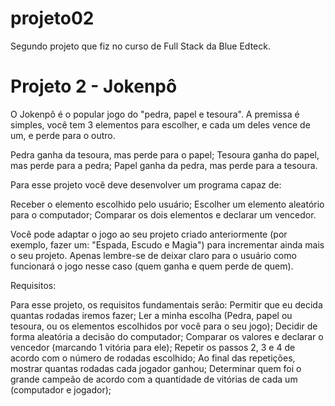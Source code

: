 # projeto02

Segundo projeto que fiz no curso de Full Stack da Blue Edteck.

# Projeto 2 - Jokenpô

O Jokenpô é o popular jogo do "pedra, papel e tesoura". A premissa é simples, você tem 3 elementos para escolher,
e cada um deles vence de um, e perde para o outro.

Pedra ganha da tesoura, mas perde para o papel;
Tesoura ganha do papel, mas perde para a pedra;
Papel ganha da pedra, mas perde para a tesoura.

Para esse projeto você deve desenvolver um programa capaz de:

Receber o elemento escolhido pelo usuário;
Escolher um elemento aleatório para o computador;
Comparar os dois elementos e declarar um vencedor.

Você pode adaptar o jogo ao seu projeto criado anteriormente (por exemplo, fazer um: "Espada, Escudo e Magia")
para incrementar ainda mais o seu projeto. Apenas lembre-se de deixar claro para o usuário como funcionará o jogo
nesse caso (quem ganha e quem perde de quem).

Requisitos:

Para esse projeto, os requisitos fundamentais serão:
Permitir que eu decida quantas rodadas iremos fazer;
Ler a minha escolha (Pedra, papel ou tesoura, ou os elementos escolhidos por você para o seu jogo);
Decidir de forma aleatória a decisão do computador;
Comparar os valores e declarar o vencedor (marcando 1 vitória para ele);
Repetir os passos 2, 3 e 4 de acordo com o número de rodadas escolhido;
Ao final das repetições, mostrar quantas rodadas cada jogador ganhou;
Determinar quem foi o grande campeão de acordo com a quantidade de vitórias de cada um (computador e jogador);
